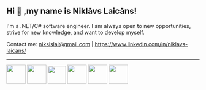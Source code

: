 ## Hi 👋 ,my name is Niklāvs Laicāns!

I'm a .NET/C# software engineer. I am always open to new opportunities, strive for new knowledge, and want to develop myself.

Contact me: niksislai@gmail.com | https://www.linkedin.com/in/niklavs-laicans/
<hr>
<p align="left">
  <img src="https://seeklogo.com/images/C/c-sharp-c-logo-02F17714BA-seeklogo.com.png" width="50">
  <img src="https://iconape.com/wp-content/files/ni/64759/png/git-icon.png" width="50">
  <img src="https://www.freepnglogos.com/uploads/html5-logo-png/html5-logo-opencode-css-8.png" width="47">
  <img src="https://www.freepnglogos.com/uploads/html5-logo-png/html5-logo-html-logo-0.png" width="50">
  <img src="" width="50">
  <img src="" width="50">
</p>
